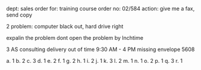 dept: sales 
order for: training course
order no:  02/584
action: give me a fax, send copy

2
problem: computer black out, hard drive right

expalin the problem
dont open the problem by lnchtime 

3
AS consulting
delivery out of time
9:30 AM - 4 PM
missing envelope 
5608

a. 1
b. 2
c. 3
d. 1
e. 2
f. 1
g. 2
h. 1
i. 2
j. 1
k. 3
l. 2
m. 1
n. 1
o. 2
p. 1
q. 3
r. 1
